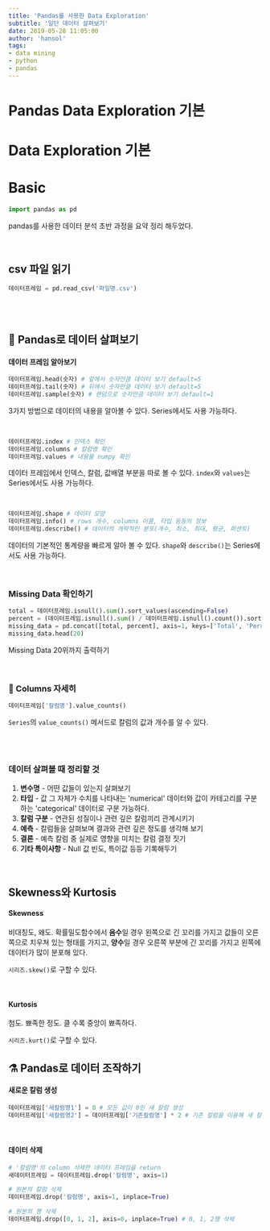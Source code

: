 ```yaml
---
title: 'Pandas를 사용한 Data Exploration'
subtitle: '일단 데이터 살펴보기'
date: 2019-05-28 11:05:00
author: 'hansol'
tags:
- data mining
- python
- pandas
---
```


# Pandas Data Exploration 기본

# Data Exploration 기본

#  Basic

```python
import pandas as pd
```

pandas를 사용한 데이터 분석 초반 과정을 요약 정리 해두었다.

<br />



## csv 파일 읽기

```python
데이터프레임 = pd.read_csv('파일명.csv')
```



<br />

<br />



## 🔭 Pandas로 데이터 살펴보기

#### 데이터 프레임 알아보기

```python
데이터프레임.head(숫자) # 앞에서 숫자만큼 데이터 보기 default=5
데이터프레임.tail(숫자) # 뒤에서 숫자만큼 데이터 보기 default=5
데이터프레임.sample(숫자) # 랜덤으로 숫자만큼 데이터 보기 default=1
```

3가지 방법으로 데이터의 내용을 알아볼 수 있다. Series에서도 사용 가능하다.

<br />

```python
데이터프레임.index # 인덱스 확인
데이터프레임.columns # 칼럼명 확인
데이터프레임.values # 내용물 numpy 확인
```

데이터 프레임에서 인덱스, 칼럼, 값배열 부분을 따로 볼 수 있다. `index`와 `values`는 Series에서도 사용 가능하다.

<br />

```python
데이터프레임.shape # 데이터 모양
데이터프레임.info() # rows 개수, columns 이름, 타입 등등의 정보
데이터프레임.describe() # 데이터의 개략적인 분포(개수, 최소, 최대, 평균, 퍼센트)
```

데이터의 기본적인 통계량을 빠르게 알아 볼 수 있다. `shape`와 `describe()`는 Series에서도 사용 가능하다.

<br />

### Missing Data 확인하기

```python
total = 데이터프레임.isnull().sum().sort_values(ascending=False)
percent = (데이터프레임.isnull().sum() / 데이터프레임.isnull().count()).sort_values(ascending=False)
missing_data = pd.concat([total, percent], axis=1, keys=['Total', 'Percent'])
missing_data.head(20)
```

Missing Data 20위까지 출력하기

<br />

### 🔬 Columns 자세히

```python
데이터프레임['칼럼명'].value_counts()
```

`Series`의 `value_counts()` 메서드로 칼럼의 값과 개수를 알 수 있다.



<br />

<br />

### 데이터 살펴볼 때 정리할 것

1. **변수명** - 어떤 값들이 있는지 살펴보기
2. **타입** - 값 그 자체가 수치를 나타내는 'numerical' 데이터와 값이 카테고리를 구분하는 'categorical' 데이터로 구분 가능하다.
3. **칼럼 구분** - 연관된 성질이나 관련 깊은 칼럼끼리 관계시키기
4. **예측** - 칼럼들을 살펴보며 결과와 관련 깊은 정도를 생각해 보기
5. **결론** - 예측 칼럼 중 실제로 영향을 미치는 칼럼 결정 짓기
6. **기타 특이사항** - Null 값 빈도, 특이값 등등 기록해두기



<br />

## Skewness와 Kurtosis

#### Skewness

비대칭도, 왜도. 확률밀도함수에서 **음수**일 경우 왼쪽으로 긴 꼬리를 가지고 값들이 오른쪽으로 치우쳐 있는 형태를 가지고, **양수**일 경우 오른쪽 부분에 긴 꼬리를 가지고 왼쪽에 데이터가 많이 분포해 있다.

`시리즈.skew()`로 구할 수 있다.

<br />

#### Kurtosis

첨도. 뾰족한 정도. 클 수록 중앙이 뾰족하다.

`시리즈.kurt()`로 구할 수 있다.





## ⚗️ Pandas로 데이터 조작하기

#### 새로운 칼럼 생성

```python
데이터프레임['새칼럼명1'] = 0 # 모든 값이 0인 새 칼럼 생성
데이터프레임['새칼럼명2'] = 데이터프레임['기존칼럼명'] * 2 # 기존 칼럼을 이용해 새 칼럼 생성
```

<br />

#### 데이터 삭제

```python
# '칼럼명'의 column 삭제한 데이터 프레임을 return
새데이터프레임 = 데이터프레임.drop('칼럼명', axis=1)

# 원본의 칼럼 삭제
데이터프레임.drop('칼럼명', axis=1, inplace=True)

# 원본의 행 삭제
데이터프레임.drop([0, 1, 2], axis=0, inplace=True) # 0, 1, 2행 삭제
```

